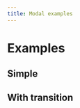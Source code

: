 ```yaml
---
title: Modal examples
---
```


# Examples

## Simple

<PreviewPlayground
  :html="() => import('./stories/simple/app.twig')"
  :script="() => import('./stories/simple/app.js?raw')"
  />

## With transition

<PreviewPlayground
  :html="() => import('./stories/simple/app.twig')"
  :script="() => import('./stories/transition/app.js?raw')"
  />
